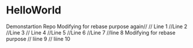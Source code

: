 # HelloWorld
Demonstartion Repo
Modifying for rebase purpose again//
// Line 1
//Line 2
//Line 3
// Line 4
//Line 5
//Line 6
//Line 7
//line 8
Modifying for rebase purpose
// liine 9
// liine 10

